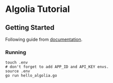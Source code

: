 # Algolia Tutorial

## Getting Started

Following guide from [documentation](https://www.algolia.com/doc/libraries/go/v4/).

### Running

```shell
touch .env
# don't forget to add APP_ID and API_KEY envs.
source .env
go run hello_algolia.go
```
